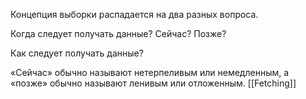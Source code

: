 Концепция выборки распадается на два разных вопроса.  
  
Когда следует получать данные? Сейчас? Позже?  
  
Как следует получать данные?

«Сейчас» обычно называют нетерпеливым или немедленным, а «позже» обычно называют ленивым или отложенным.
[[Fetching]]